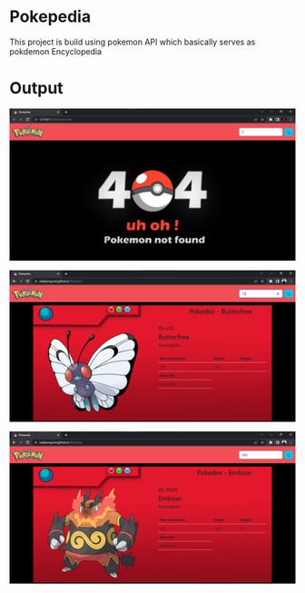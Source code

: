 # Pokepedia
This project is build using pokemon API which basically serves as pokdemon Encyclopedia

# Output
![alt text](https://github.com/siddyamgond/Pokedex/blob/main/img/ss.png?raw=true)

![alt text](https://github.com/siddyamgond/Pokedex/blob/main/img/1.png?raw=true)

![alt text](https://github.com/siddyamgond/Pokedex/blob/main/img/2.png?raw=true)

